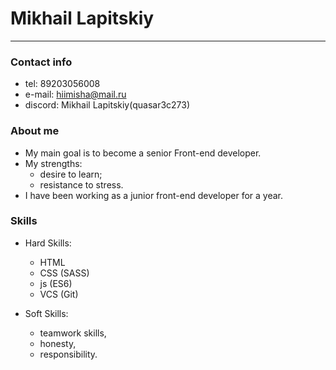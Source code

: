 # Mikhail Lapitskiy
___
### Contact info

- tel: 89203056008
- e-mail: hiimisha@mail.ru
- discord: Mikhail Lapitskiy(quasar3c273)

### About me

- My main goal is to become a senior Front-end developer.
- My strengths: 
    - desire to learn;
    - resistance to stress.
- I have been working as a junior front-end developer for a year.

### Skills

- Hard Skills:
  
  - HTML
  - CSS (SASS)
  - js (ES6)
  - VCS (Git)

- Soft Skills:
  
  - teamwork skills,
  - honesty,
  - responsibility.
  